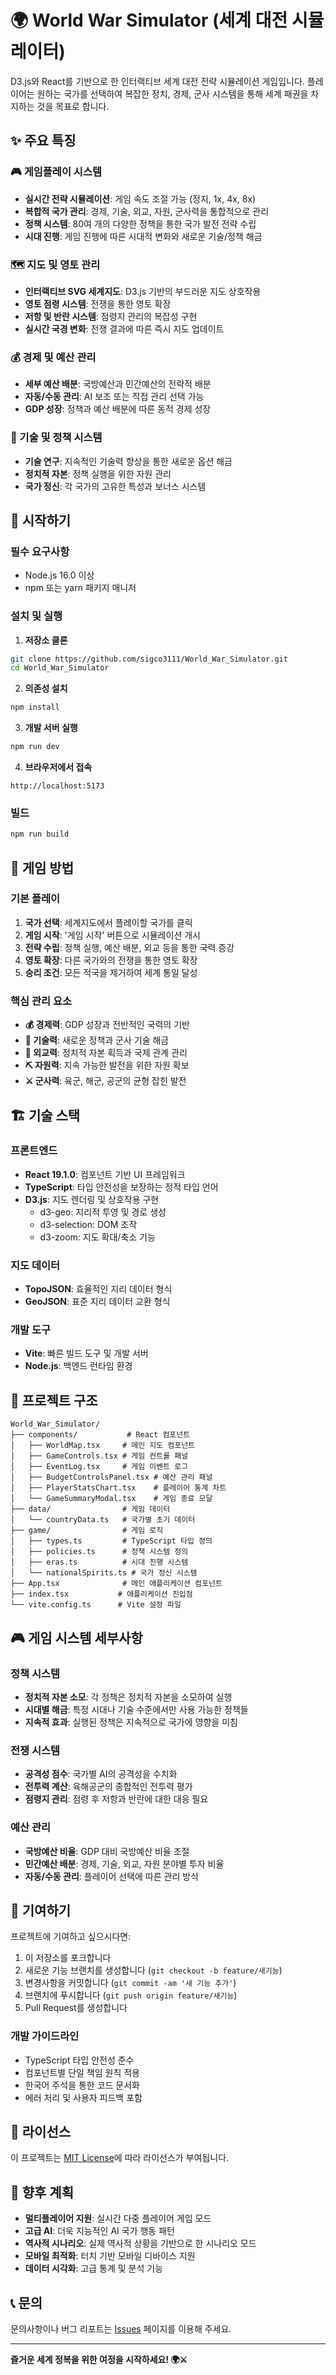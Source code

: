 # 🌍 World War Simulator (세계 대전 시뮬레이터)

D3.js와 React를 기반으로 한 인터랙티브 세계 대전 전략 시뮬레이션 게임입니다. 플레이어는 원하는 국가를 선택하여 복잡한 정치, 경제, 군사 시스템을 통해 세계 패권을 차지하는 것을 목표로 합니다.

## ✨ 주요 특징

### 🎮 게임플레이 시스템
- **실시간 전략 시뮬레이션**: 게임 속도 조절 가능 (정지, 1x, 4x, 8x)
- **복합적 국가 관리**: 경제, 기술, 외교, 자원, 군사력을 통합적으로 관리
- **정책 시스템**: 80여 개의 다양한 정책을 통한 국가 발전 전략 수립
- **시대 진행**: 게임 진행에 따른 시대적 변화와 새로운 기술/정책 해금

### 🗺️ 지도 및 영토 관리
- **인터랙티브 SVG 세계지도**: D3.js 기반의 부드러운 지도 상호작용
- **영토 점령 시스템**: 전쟁을 통한 영토 확장
- **저항 및 반란 시스템**: 점령지 관리의 복잡성 구현
- **실시간 국경 변화**: 전쟁 결과에 따른 즉시 지도 업데이트

### 💰 경제 및 예산 관리
- **세부 예산 배분**: 국방예산과 민간예산의 전략적 배분
- **자동/수동 관리**: AI 보조 또는 직접 관리 선택 가능
- **GDP 성장**: 정책과 예산 배분에 따른 동적 경제 성장

### 🔬 기술 및 정책 시스템
- **기술 연구**: 지속적인 기술력 향상을 통한 새로운 옵션 해금
- **정치적 자본**: 정책 실행을 위한 자원 관리
- **국가 정신**: 각 국가의 고유한 특성과 보너스 시스템

## 🚀 시작하기

### 필수 요구사항
- Node.js 16.0 이상
- npm 또는 yarn 패키지 매니저

### 설치 및 실행

1. **저장소 클론**
```bash
git clone https://github.com/sigco3111/World_War_Simulator.git
cd World_War_Simulator
```

2. **의존성 설치**
```bash
npm install
```

3. **개발 서버 실행**
```bash
npm run dev
```

4. **브라우저에서 접속**
```
http://localhost:5173
```

### 빌드
```bash
npm run build
```

## 🎯 게임 방법

### 기본 플레이
1. **국가 선택**: 세계지도에서 플레이할 국가를 클릭
2. **게임 시작**: '게임 시작' 버튼으로 시뮬레이션 개시
3. **전략 수립**: 정책 실행, 예산 배분, 외교 등을 통한 국력 증강
4. **영토 확장**: 다른 국가와의 전쟁을 통한 영토 확장
5. **승리 조건**: 모든 적국을 제거하여 세계 통일 달성

### 핵심 관리 요소
- **💰 경제력**: GDP 성장과 전반적인 국력의 기반
- **🔬 기술력**: 새로운 정책과 군사 기술 해금
- **🤝 외교력**: 정치적 자본 획득과 국제 관계 관리
- **⛏️ 자원력**: 지속 가능한 발전을 위한 자원 확보
- **⚔️ 군사력**: 육군, 해군, 공군의 균형 잡힌 발전

## 🏗️ 기술 스택

### 프론트엔드
- **React 19.1.0**: 컴포넌트 기반 UI 프레임워크
- **TypeScript**: 타입 안전성을 보장하는 정적 타입 언어
- **D3.js**: 지도 렌더링 및 상호작용 구현
  - d3-geo: 지리적 투영 및 경로 생성
  - d3-selection: DOM 조작
  - d3-zoom: 지도 확대/축소 기능

### 지도 데이터
- **TopoJSON**: 효율적인 지리 데이터 형식
- **GeoJSON**: 표준 지리 데이터 교환 형식

### 개발 도구
- **Vite**: 빠른 빌드 도구 및 개발 서버
- **Node.js**: 백엔드 런타임 환경

## 📁 프로젝트 구조

```
World_War_Simulator/
├── components/           # React 컴포넌트
│   ├── WorldMap.tsx     # 메인 지도 컴포넌트
│   ├── GameControls.tsx # 게임 컨트롤 패널
│   ├── EventLog.tsx     # 게임 이벤트 로그
│   ├── BudgetControlsPanel.tsx # 예산 관리 패널
│   ├── PlayerStatsChart.tsx    # 플레이어 통계 차트
│   └── GameSummaryModal.tsx    # 게임 종료 모달
├── data/                # 게임 데이터
│   └── countryData.ts   # 국가별 초기 데이터
├── game/                # 게임 로직
│   ├── types.ts         # TypeScript 타입 정의
│   ├── policies.ts      # 정책 시스템 정의
│   ├── eras.ts          # 시대 진행 시스템
│   └── nationalSpirits.ts # 국가 정신 시스템
├── App.tsx              # 메인 애플리케이션 컴포넌트
├── index.tsx           # 애플리케이션 진입점
└── vite.config.ts      # Vite 설정 파일
```

## 🎮 게임 시스템 세부사항

### 정책 시스템
- **정치적 자본 소모**: 각 정책은 정치적 자본을 소모하여 실행
- **시대별 해금**: 특정 시대나 기술 수준에서만 사용 가능한 정책들
- **지속적 효과**: 실행된 정책은 지속적으로 국가에 영향을 미침

### 전쟁 시스템
- **공격성 점수**: 국가별 AI의 공격성을 수치화
- **전투력 계산**: 육해공군의 종합적인 전투력 평가
- **점령지 관리**: 점령 후 저항과 반란에 대한 대응 필요

### 예산 관리
- **국방예산 비율**: GDP 대비 국방예산 비율 조절
- **민간예산 배분**: 경제, 기술, 외교, 자원 분야별 투자 비율
- **자동/수동 관리**: 플레이어 선택에 따른 관리 방식

## 🤝 기여하기

프로젝트에 기여하고 싶으시다면:

1. 이 저장소를 포크합니다
2. 새로운 기능 브랜치를 생성합니다 (`git checkout -b feature/새기능`)
3. 변경사항을 커밋합니다 (`git commit -am '새 기능 추가'`)
4. 브랜치에 푸시합니다 (`git push origin feature/새기능`)
5. Pull Request를 생성합니다

### 개발 가이드라인
- TypeScript 타입 안전성 준수
- 컴포넌트별 단일 책임 원칙 적용
- 한국어 주석을 통한 코드 문서화
- 에러 처리 및 사용자 피드백 포함

## 📝 라이선스

이 프로젝트는 [MIT License](LICENSE)에 따라 라이선스가 부여됩니다.

## 🔮 향후 계획

- **멀티플레이어 지원**: 실시간 다중 플레이어 게임 모드
- **고급 AI**: 더욱 지능적인 AI 국가 행동 패턴
- **역사적 시나리오**: 실제 역사적 상황을 기반으로 한 시나리오 모드
- **모바일 최적화**: 터치 기반 모바일 디바이스 지원
- **데이터 시각화**: 고급 통계 및 분석 기능

## 📞 문의

문의사항이나 버그 리포트는 [Issues](https://github.com/sigco3111/World_War_Simulator/issues) 페이지를 이용해 주세요.

---
**즐거운 세계 정복을 위한 여정을 시작하세요! 🌍⚔️**
